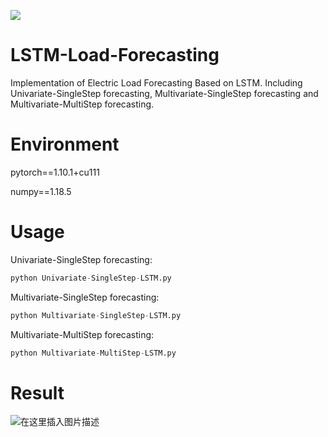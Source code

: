 ![](https://img.shields.io/badge/LSTM-Load%20Forecasting-red)
# LSTM-Load-Forecasting
Implementation of Electric Load Forecasting Based on LSTM. Including Univariate-SingleStep forecasting, Multivariate-SingleStep forecasting and Multivariate-MultiStep forecasting.

# Environment
pytorch==1.10.1+cu111

numpy==1.18.5

# Usage
Univariate-SingleStep forecasting:
```python
python Univariate-SingleStep-LSTM.py
```
Multivariate-SingleStep forecasting:
```python
python Multivariate-SingleStep-LSTM.py
```
Multivariate-MultiStep forecasting:
```python
python Multivariate-MultiStep-LSTM.py
```

# Result
![在这里插入图片描述](https://img-blog.csdnimg.cn/2afb0a892c854ca39a46263b25b57d5a.png#pic_center)
